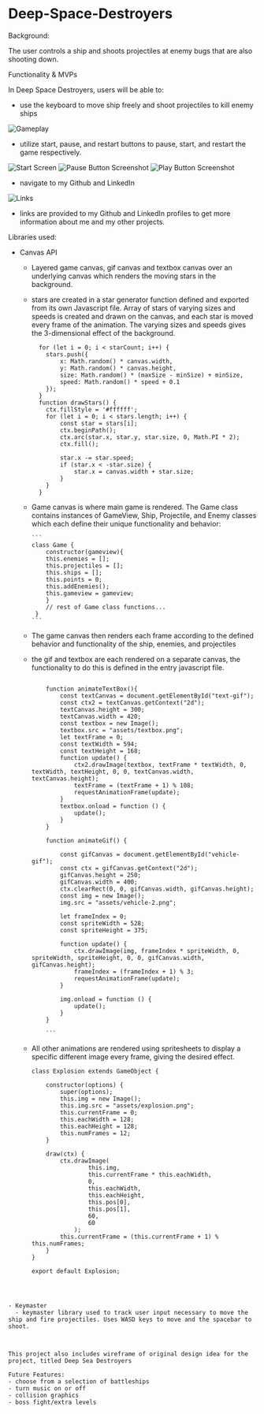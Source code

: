 # Deep-Space-Destroyers

Background:

The user controls a ship and shoots projectiles at enemy bugs that are also shooting down.


Functionality & MVPs

In Deep Space Destroyers, users will be able to:

- use the keyboard to move ship freely and shoot projectiles to kill enemy ships

![Gameplay](https://github.com/Vrendu/Deep-Space-Destroyers/assets/93363393/fabb1ce6-2f4d-4034-8249-bf6089cdb5b8)

- utilize start, pause, and restart buttons to pause, start, and restart the game respectively.


![Start Screen](https://github.com/Vrendu/Deep-Space-Destroyers/assets/93363393/0e7c11f4-0690-45b4-8229-b28f53f78f06)
![Pause Button Screenshot](https://github.com/Vrendu/Deep-Space-Destroyers/assets/93363393/ebd053f9-dfdc-430d-b9fa-a422209d19da)
![Play Button Screenshot](https://github.com/Vrendu/Deep-Space-Destroyers/assets/93363393/46c2c57f-f8df-4da9-91ab-0be6dd49fc39)


- navigate to my Github and LinkedIn
  
![Links](https://github.com/Vrendu/Deep-Space-Destroyers/assets/93363393/84d3b815-71bc-48eb-a15b-90657c150670)

  - links are provided to my Github and LinkedIn profiles to get more information about me and my other projects. 




Libraries used:
- Canvas API
  - Layered game canvas, gif canvas and textbox canvas over an underlying canvas which renders the moving stars in the background. 
  - stars are created in a star generator function defined and exported from its own Javascript file. Array of stars of varying sizes and speeds is created and drawn on the canvas, and each star is moved every frame of the animation. The varying sizes and speeds gives the 3-dimensional effect of the background.
  
    ``` 
      for (let i = 0; i < starCount; i++) {
        stars.push({
            x: Math.random() * canvas.width,
            y: Math.random() * canvas.height,
            size: Math.random() * (maxSize - minSize) + minSize,
            speed: Math.random() * speed + 0.1
        });
      }
      function drawStars() {
        ctx.fillStyle = '#ffffff';
        for (let i = 0; i < stars.length; i++) {
            const star = stars[i];
            ctx.beginPath();
            ctx.arc(star.x, star.y, star.size, 0, Math.PI * 2);
            ctx.fill();

            star.x -= star.speed;
            if (star.x < -star.size) {
                star.x = canvas.width + star.size;
            }
        }
      }
    ``` 
  
  - Game canvas is where main game is rendered. The Game class contains instances of GameView, Ship, Projectile, and Enemy classes which each define their unique functionality and behavior: 
  
        ``` 
        class Game {
            constructor(gameview){
            this.enemies = [];
            this.projectiles = [];
            this.ships = [];
            this.points = 0;
            this.addEnemies();   
            this.gameview = gameview;
            }
            // rest of Game class functions... 
         }
        ```
       
  - The game canvas then renders each frame according to the defined behavior and functionality of the ship, enemies, and projectiles
       
  - the gif and textbox are each rendered on a separate canvas, the functionality to do this is defined in the entry javascript file. 
    ```
    
        function animateTextBox(){
            const textCanvas = document.getElementById("text-gif");
            const ctx2 = textCanvas.getContext("2d");
            textCanvas.height = 300;
            textCanvas.width = 420;
            const textbox = new Image();
            textbox.src = "assets/textbox.png";
            let textFrame = 0;
            const textWidth = 594;
            const textHeight = 168;
            function update() {
                ctx2.drawImage(textbox, textFrame * textWidth, 0, textWidth, textHeight, 0, 0, textCanvas.width, textCanvas.height);
                textFrame = (textFrame + 1) % 108;
                requestAnimationFrame(update);
            }
            textbox.onload = function () {
                update();
            }
        }
        
        function animateGif() {
    
            const gifCanvas = document.getElementById("vehicle-gif");
            const ctx = gifCanvas.getContext("2d");
            gifCanvas.height = 250;
            gifCanvas.width = 400;
            ctx.clearRect(0, 0, gifCanvas.width, gifCanvas.height);
            const img = new Image();
            img.src = "assets/vehicle-2.png"; 

            let frameIndex = 0;
            const spriteWidth = 528;
            const spriteHeight = 375;

            function update() {   
                ctx.drawImage(img, frameIndex * spriteWidth, 0, spriteWidth, spriteHeight, 0, 0, gifCanvas.width, gifCanvas.height);
                frameIndex = (frameIndex + 1) % 3; 
                requestAnimationFrame(update);
            }

            img.onload = function () {
                update();
            }
        }
        
        ```
  - All other animations are rendered using spritesheets to display a specific different image every frame, giving the desired effect.  
 
    ``` 
    class Explosion extends GameObject {

        constructor(options) {
            super(options);
            this.img = new Image();
            this.img.src = "assets/explosion.png";
            this.currentFrame = 0;
            this.eachWidth = 128;
            this.eachHeight = 128;
            this.numFrames = 12;
        }
    
        draw(ctx) {
            ctx.drawImage(
                    this.img,
                    this.currentFrame * this.eachWidth,
                    0,
                    this.eachWidth,
                    this.eachHeight,
                    this.pos[0],
                    this.pos[1],
                    60,
                    60
                );
            this.currentFrame = (this.currentFrame + 1) % this.numFrames;
        }
    }
    
    export default Explosion;
```



- Keymaster
  - keymaster library used to track user input necessary to move the ship and fire projectiles. Uses WASD keys to move and the spacebar to shoot.    



This project also includes wireframe of original design idea for the project, titled Deep Sea Destroyers

Future Features: 
- choose from a selection of battleships
- turn music on or off
- collision graphics
- boss fight/extra levels
